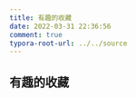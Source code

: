 ```yaml
---
title: 有趣的收藏 
date: 2022-03-31 22:36:56
comment: true
typora-root-url: ../../source
---
```


## 有趣的收藏
